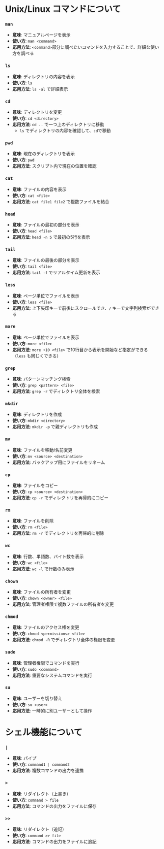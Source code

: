 # Unix/Linux コマンドについて

### `man`
- **意味**: マニュアルページを表示
- **使い方**: `man <command>`
- **応用方法**: `<command>`部分に調べたいコマンドを入力することで、詳細な使い方を調べる

### `ls`
- **意味**: ディレクトリの内容を表示
- **使い方**: `ls`
- **応用方法**: `ls -al` で詳細表示

### `cd`
- **意味**: ディレクトリを変更
- **使い方**: `cd <directory>`
- **応用方法**: `cd ..` で一つ上のディレクトリに移動
  - `ls` でディレクトリの内容を確認して、`cd`で移動

### `pwd`
- **意味**: 現在のディレクトリを表示
- **使い方**: `pwd`
- **応用方法**: スクリプト内で現在の位置を確認

### `cat`
- **意味**: ファイルの内容を表示
- **使い方**: `cat <file>`
- **応用方法**: `cat file1 file2` で複数ファイルを結合

### `head`
- **意味**: ファイルの最初の部分を表示
- **使い方**: `head <file>`
- **応用方法**: `head -n 5` で最初の5行を表示

### `tail`
- **意味**: ファイルの最後の部分を表示
- **使い方**: `tail <file>`
- **応用方法**: `tail -f` でリアルタイム更新を表示

### `less`
- **意味**: ページ単位でファイルを表示
- **使い方**: `less <file>`
- **応用方法**: 上下矢印キーで前後にスクロールでき、`/` キーで文字列検索ができる

### `more`
- **意味**: ページ単位でファイルを表示
- **使い方**: `more <file>`
- **応用方法**: `more +10 <file>` で10行目から表示を開始など指定ができる（`less` も同じくできる）

### `grep`
- **意味**: パターンマッチング検索
- **使い方**: `grep <pattern> <file>`
- **応用方法**: `grep -r` でディレクトリ全体を検索

### `mkdir`
- **意味**: ディレクトリを作成
- **使い方**: `mkdir <directory>`
- **応用方法**: `mkdir -p` で親ディレクトリも作成

### `mv`
- **意味**: ファイルを移動/名前変更
- **使い方**: `mv <source> <destination>`
- **応用方法**: バックアップ用にファイルをリネーム

### `cp`
- **意味**: ファイルをコピー
- **使い方**: `cp <source> <destination>`
- **応用方法**: `cp -r` でディレクトリを再帰的にコピー

### `rm`
- **意味**: ファイルを削除
- **使い方**: `rm <file>`
- **応用方法**: `rm -r` でディレクトリを再帰的に削除

### `wc`
- **意味**: 行数、単語数、バイト数を表示
- **使い方**: `wc <file>`
- **応用方法**: `wc -l` で行数のみ表示

### `chown`
- **意味**: ファイルの所有者を変更
- **使い方**: `chown <owner> <file>`
- **応用方法**: 管理者権限で複数ファイルの所有者を変更

### `chmod`
- **意味**: ファイルのアクセス権を変更
- **使い方**: `chmod <permissions> <file>`
- **応用方法**: `chmod -R` でディレクトリ全体の権限を変更

### `sudo`
- **意味**: 管理者権限でコマンドを実行
- **使い方**: `sudo <command>`
- **応用方法**: 重要なシステムコマンドを実行

### `su`
- **意味**: ユーザーを切り替え
- **使い方**: `su <user>`
- **応用方法**: 一時的に別ユーザーとして操作


# シェル機能について

### `|`
- **意味**: パイプ
- **使い方**: `command1 | command2`
- **応用方法**: 複数コマンドの出力を連携

### `>`
- **意味**: リダイレクト（上書き）
- **使い方**: `command > file`
- **応用方法**: コマンドの出力をファイルに保存

### `>>`
- **意味**: リダイレクト（追記）
- **使い方**: `command >> file`
- **応用方法**: コマンドの出力をファイルに追記
